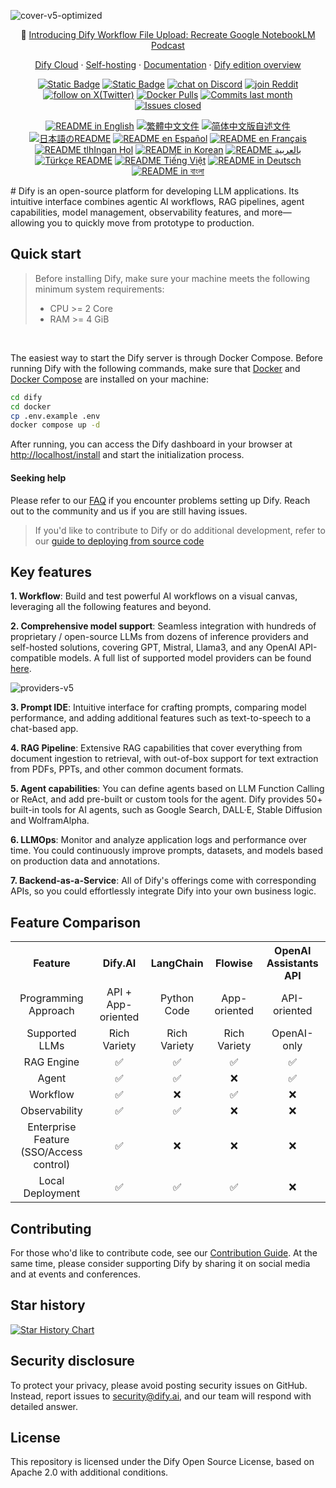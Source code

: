 ![cover-v5-optimized](https://edas-hz.oss-cn-hangzhou.aliyuncs.com/edas-apps/charts-store/dify/image/GitHub_README_if.png)

<p align="center">
  📌 <a href="https://dify.ai/blog/introducing-dify-workflow-file-upload-a-demo-on-ai-podcast">Introducing Dify Workflow File Upload: Recreate Google NotebookLM Podcast</a>
</p>

<p align="center">
  <a href="https://cloud.dify.ai">Dify Cloud</a> ·
  <a href="https://docs.dify.ai/getting-started/install-self-hosted">Self-hosting</a> ·
  <a href="https://docs.dify.ai">Documentation</a> ·
  <a href="https://dify.ai/pricing">Dify edition overview</a>
</p>

<p align="center">
    <a href="https://dify.ai" target="_blank">
        <img alt="Static Badge" src="https://edas-hz.oss-cn-hangzhou.aliyuncs.com/edas-apps/charts-store/dify/image/Product-F04438.svg"></a>
    <a href="https://dify.ai/pricing" target="_blank">
        <img alt="Static Badge" src="https://edas-hz.oss-cn-hangzhou.aliyuncs.com/edas-apps/charts-store/dify/image/free-pricing.svg"></a>
    <a href="https://discord.gg/FngNHpbcY7" target="_blank">
        <img src="https://edas-hz.oss-cn-hangzhou.aliyuncs.com/edas-apps/charts-store/dify/image/1082486657678311454.svg"
            alt="chat on Discord"></a>
    <a href="https://reddit.com/r/difyai" target="_blank">  
        <img src="https://edas-hz.oss-cn-hangzhou.aliyuncs.com/edas-apps/charts-store/dify/image/difyai.svg"
            alt="join Reddit"></a>
    <a href="https://twitter.com/intent/follow?screen_name=dify_ai" target="_blank">
        <img src="https://edas-hz.oss-cn-hangzhou.aliyuncs.com/edas-apps/charts-store/dify/image/dify_ai.svg"
            alt="follow on X(Twitter)"></a>
    <a href="https://hub.docker.com/u/langgenius" target="_blank">
        <img alt="Docker Pulls" src="https://edas-hz.oss-cn-hangzhou.aliyuncs.com/edas-apps/charts-store/dify/image/dify-web.svg"></a>
    <a href="https://github.com/langgenius/dify/graphs/commit-activity" target="_blank">
        <img alt="Commits last month" src="https://edas-hz.oss-cn-hangzhou.aliyuncs.com/edas-apps/charts-store/dify/image/dify.svg"></a>
    <a href="https://github.com/langgenius/dify/" target="_blank">
        <img alt="Issues closed" src="https://edas-hz.oss-cn-hangzhou.aliyuncs.com/edas-apps/charts-store/dify/image/issues-search.svg"></a>
</p>

<p align="center">
  <a href="./README.md"><img alt="README in English" src="https://edas-hz.oss-cn-hangzhou.aliyuncs.com/edas-apps/charts-store/dify/image/English-d9d9d9.svg"></a>
  <a href="./README_TW.md"><img alt="繁體中文文件" src="https://edas-hz.oss-cn-hangzhou.aliyuncs.com/edas-apps/charts-store/dify/image/繁體中文-d9d9d9.svg"></a>
  <a href="./README_CN.md"><img alt="简体中文版自述文件" src="https://edas-hz.oss-cn-hangzhou.aliyuncs.com/edas-apps/charts-store/dify/image/简体中文-d9d9d9.svg"></a>
  <a href="./README_JA.md"><img alt="日本語のREADME" src="https://edas-hz.oss-cn-hangzhou.aliyuncs.com/edas-apps/charts-store/dify/image/日本語-d9d9d9.svg"></a>
  <a href="./README_ES.md"><img alt="README en Español" src="https://edas-hz.oss-cn-hangzhou.aliyuncs.com/edas-apps/charts-store/dify/image/Español-d9d9d9.svg"></a>
  <a href="./README_FR.md"><img alt="README en Français" src="https://edas-hz.oss-cn-hangzhou.aliyuncs.com/edas-apps/charts-store/dify/image/Français-d9d9d9.svg"></a>
  <a href="./README_KL.md"><img alt="README tlhIngan Hol" src="https://edas-hz.oss-cn-hangzhou.aliyuncs.com/edas-apps/charts-store/dify/image/Klingon-d9d9d9.svg"></a>
  <a href="./README_KR.md"><img alt="README in Korean" src="https://edas-hz.oss-cn-hangzhou.aliyuncs.com/edas-apps/charts-store/dify/image/한국어-d9d9d9.svg"></a>
  <a href="./README_AR.md"><img alt="README بالعربية" src="https://edas-hz.oss-cn-hangzhou.aliyuncs.com/edas-apps/charts-store/dify/image/العربية-d9d9d9.svg"></a>
  <a href="./README_TR.md"><img alt="Türkçe README" src="https://edas-hz.oss-cn-hangzhou.aliyuncs.com/edas-apps/charts-store/dify/image/Türkçe-d9d9d9.svg"></a>
  <a href="./README_VI.md"><img alt="README Tiếng Việt" src="https://edas-hz.oss-cn-hangzhou.aliyuncs.com/edas-apps/charts-store/dify/image/Ti_E1_BA_BFng_20Vi_E1_BB_87t-d9d9d9.svg"></a>
  <a href="./README_DE.md"><img alt="README in Deutsch" src="https://edas-hz.oss-cn-hangzhou.aliyuncs.com/edas-apps/charts-store/dify/image/German-d9d9d9.svg"></a>
  <a href="./README_BN.md"><img alt="README in বাংলা" src="https://edas-hz.oss-cn-hangzhou.aliyuncs.com/edas-apps/charts-store/dify/image/ব__ল_-d9d9d9.svg"></a>
</p>
#
Dify is an open-source platform for developing LLM applications. Its intuitive interface combines agentic AI workflows, RAG pipelines, agent capabilities, model management, observability features, and more—allowing you to quickly move from prototype to production.

## Quick start

> Before installing Dify, make sure your machine meets the following minimum system requirements:
>
> - CPU >= 2 Core
> - RAM >= 4 GiB

</br>

The easiest way to start the Dify server is through Docker Compose. Before running Dify with the following commands, make sure that [Docker](https://docs.docker.com/get-docker/) and [Docker Compose](https://docs.docker.com/compose/install/) are installed on your machine:

```bash
cd dify
cd docker
cp .env.example .env
docker compose up -d
```

After running, you can access the Dify dashboard in your browser at [http://localhost/install](http://localhost/install) and start the initialization process.

#### Seeking help

Please refer to our [FAQ](https://docs.dify.ai/getting-started/install-self-hosted/faqs) if you encounter problems setting up Dify. Reach out to the community and us if you are still having issues.

> If you'd like to contribute to Dify or do additional development, refer to our [guide to deploying from source code](https://docs.dify.ai/getting-started/install-self-hosted/local-source-code)

## Key features

**1. Workflow**:
Build and test powerful AI workflows on a visual canvas, leveraging all the following features and beyond.

**2. Comprehensive model support**:
Seamless integration with hundreds of proprietary / open-source LLMs from dozens of inference providers and self-hosted solutions, covering GPT, Mistral, Llama3, and any OpenAI API-compatible models. A full list of supported model providers can be found [here](https://docs.dify.ai/getting-started/readme/model-providers).

![providers-v5](https://edas-hz.oss-cn-hangzhou.aliyuncs.com/edas-apps/charts-store/dify/image/model.png)

**3. Prompt IDE**:
Intuitive interface for crafting prompts, comparing model performance, and adding additional features such as text-to-speech to a chat-based app.

**4. RAG Pipeline**:
Extensive RAG capabilities that cover everything from document ingestion to retrieval, with out-of-box support for text extraction from PDFs, PPTs, and other common document formats.

**5. Agent capabilities**:
You can define agents based on LLM Function Calling or ReAct, and add pre-built or custom tools for the agent. Dify provides 50+ built-in tools for AI agents, such as Google Search, DALL·E, Stable Diffusion and WolframAlpha.

**6. LLMOps**:
Monitor and analyze application logs and performance over time. You could continuously improve prompts, datasets, and models based on production data and annotations.

**7. Backend-as-a-Service**:
All of Dify's offerings come with corresponding APIs, so you could effortlessly integrate Dify into your own business logic.

## Feature Comparison

<table style="width: 100%;">
  <tr>
    <th align="center">Feature</th>
    <th align="center">Dify.AI</th>
    <th align="center">LangChain</th>
    <th align="center">Flowise</th>
    <th align="center">OpenAI Assistants API</th>
  </tr>
  <tr>
    <td align="center">Programming Approach</td>
    <td align="center">API + App-oriented</td>
    <td align="center">Python Code</td>
    <td align="center">App-oriented</td>
    <td align="center">API-oriented</td>
  </tr>
  <tr>
    <td align="center">Supported LLMs</td>
    <td align="center">Rich Variety</td>
    <td align="center">Rich Variety</td>
    <td align="center">Rich Variety</td>
    <td align="center">OpenAI-only</td>
  </tr>
  <tr>
    <td align="center">RAG Engine</td>
    <td align="center">✅</td>
    <td align="center">✅</td>
    <td align="center">✅</td>
    <td align="center">✅</td>
  </tr>
  <tr>
    <td align="center">Agent</td>
    <td align="center">✅</td>
    <td align="center">✅</td>
    <td align="center">❌</td>
    <td align="center">✅</td>
  </tr>
  <tr>
    <td align="center">Workflow</td>
    <td align="center">✅</td>
    <td align="center">❌</td>
    <td align="center">✅</td>
    <td align="center">❌</td>
  </tr>
  <tr>
    <td align="center">Observability</td>
    <td align="center">✅</td>
    <td align="center">✅</td>
    <td align="center">❌</td>
    <td align="center">❌</td>
  </tr>
  <tr>
    <td align="center">Enterprise Feature (SSO/Access control)</td>
    <td align="center">✅</td>
    <td align="center">❌</td>
    <td align="center">❌</td>
    <td align="center">❌</td>
  </tr>
  <tr>
    <td align="center">Local Deployment</td>
    <td align="center">✅</td>
    <td align="center">✅</td>
    <td align="center">✅</td>
    <td align="center">❌</td>
  </tr>
</table>

## Contributing

For those who'd like to contribute code, see our [Contribution Guide](https://github.com/langgenius/dify/blob/main/CONTRIBUTING.md).
At the same time, please consider supporting Dify by sharing it on social media and at events and conferences.

## Star history

[![Star History Chart](https://edas-hz.oss-cn-hangzhou.aliyuncs.com/edas-apps/charts-store/dify/image/starhistory.svg)](https://star-history.com/#langgenius/dify&Date)

## Security disclosure

To protect your privacy, please avoid posting security issues on GitHub. Instead, report issues to security@dify.ai, and our team will respond with detailed answer.

## License

This repository is licensed under the Dify Open Source License, based on Apache 2.0 with additional conditions.

